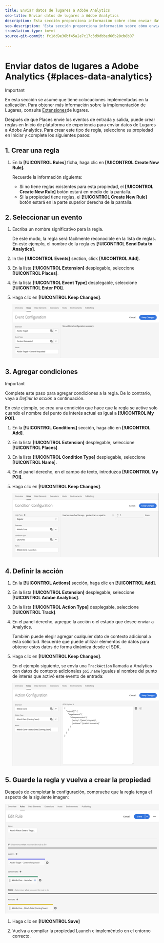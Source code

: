```yaml
---
title: Enviar datos de lugares a Adobe Analytics
seo-title: Enviar datos de lugares a Adobe Analytics
description: Esta sección proporciona información sobre cómo enviar datos de lugares a Analytics.
seo-description: 'Esta sección proporciona información sobre cómo enviar datos de lugares a Analytics. '
translation-type: tm+mt
source-git-commit: fc1dd9e36bf45a2e7c17c3d9dbbed66b28cb8b07

---
```



# Enviar datos de lugares a Adobe Analytics {#places-data-analytics}


>[!IMPORTANT]
>
>En esta sección se asume que tiene colocaciones implementadas en la aplicación. Para obtener más información sobre la implementación de Lugares, consulte [Extensiones](/help/places-ext-aep-sdks/places-extension/places-extension.md)de lugares.

Después de que Places envíe los eventos de entrada y salida, puede crear reglas en Inicio de plataforma de experiencia para enviar datos de Lugares a Adobe Analytics. Para crear este tipo de regla, seleccione su propiedad en Iniciar y complete los siguientes pasos:

## 1. Crear una regla

1. En la **[!UICONTROL Rules]** ficha, haga clic en **[!UICONTROL Create New Rule]**.

   Recuerde la información siguiente:

   * Si no tiene reglas existentes para esta propiedad, el **[!UICONTROL Create New Rule]** botón estará en medio de la pantalla.
   * Si la propiedad tiene reglas, el **[!UICONTROL Create New Rule]** botón estará en la parte superior derecha de la pantalla.

## 2. Seleccionar un evento

1. Escriba un nombre significativo para la regla.

   De este modo, la regla será fácilmente reconocible en la lista de reglas. En este ejemplo, el nombre de la regla es **[!UICONTROL Send Data to Analytics]**.

2. In the **[!UICONTROL Events]** section, click **[!UICONTROL Add]**.

3. En la lista **[!UICONTROL Extension]** desplegable, seleccione **[!UICONTROL Places]**.

4. En la lista **[!UICONTROL Event Type]** desplegable, seleccione **[!UICONTROL Enter POI]**.

5. Haga clic en **[!UICONTROL Keep Changes]**.

   !["seleccionar un evento"](/help/assets/ad-setEvent.png)


## 3. Agregar condiciones

>[!IMPORTANT]
>
>Complete este paso para agregar condiciones a la regla. De lo contrario, vaya a *Definir la acción* a continuación.

En este ejemplo, se crea una condición que hace que la regla se active solo cuando el nombre del punto de interés actual es igual a **[!UICONTROL My POI]**.

1. En la **[!UICONTROL Conditions]** sección, haga clic en **[!UICONTROL Add]**.

2. En la lista **[!UICONTROL Extension]** desplegable, seleccione **[!UICONTROL Places]**.

3. En la lista **[!UICONTROL Condition Type]** desplegable, seleccione **[!UICONTROL Name]**.

4. En el panel derecho, en el campo de texto, introduzca **[!UICONTROL My POI]**.

5. Haga clic en **[!UICONTROL Keep Changes]**.

   !["establecer una condición"](/help/assets/ad-setCondition.png)


## 4. Definir la acción

1. En la **[!UICONTROL Actions]** sección, haga clic en **[!UICONTROL Add]**.

2. En la lista **[!UICONTROL Extension]** desplegable, seleccione **[!UICONTROL Adobe Analytics]**.

3. En la lista **[!UICONTROL Action Type]** desplegable, seleccione **[!UICONTROL Track]**.

4. En el panel derecho, agregue la acción o el estado que desee enviar a Analytics.

   También puede elegir agregar cualquier dato de contexto adicional a esta solicitud. Recuerde que puede utilizar elementos de datos para obtener estos datos de forma dinámica desde el SDK.

5. Haga clic en **[!UICONTROL Keep Changes]**.

   En el ejemplo siguiente, se envía una `TrackAction` llamada a Analytics con datos de contexto adicionales `poi.name` iguales al nombre del punto de interés que activó este evento de entrada:

   !["establecer una acción"](/help/assets/ad-setAction.png)

## 5. Guarde la regla y vuelva a crear la propiedad

Después de completar la configuración, compruebe que la regla tenga el aspecto de la siguiente imagen:

!["la regla se crea"](/help/assets/ad-ruleComplete.png)

1. Haga clic en **[!UICONTROL Save]**

2. Vuelva a compilar la propiedad Launch e impleméntelo en el entorno correcto.

